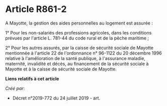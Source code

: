 # Article R861-2

A Mayotte, la gestion des aides personnelles au logement est assurée :

1° Pour les non-salariés des professions agricoles, dans les conditions prévues par l'article L. 781-44 du code rural et de
la pêche maritime ;

2° Pour les autres assurés, par la caisse de sécurité sociale de Mayotte mentionnée à l'article 22 de l'ordonnance n° 96-1122
du 20 décembre 1996 relative à l'amélioration de la santé publique, à l'assurance maladie, maternité, invalidité et décès, au
financement de la sécurité sociale à Mayotte et à la caisse de sécurité sociale de Mayotte.

**Liens relatifs à cet article**

_Créé par_:

  - Décret n°2019-772 du 24 juillet 2019 - art.
